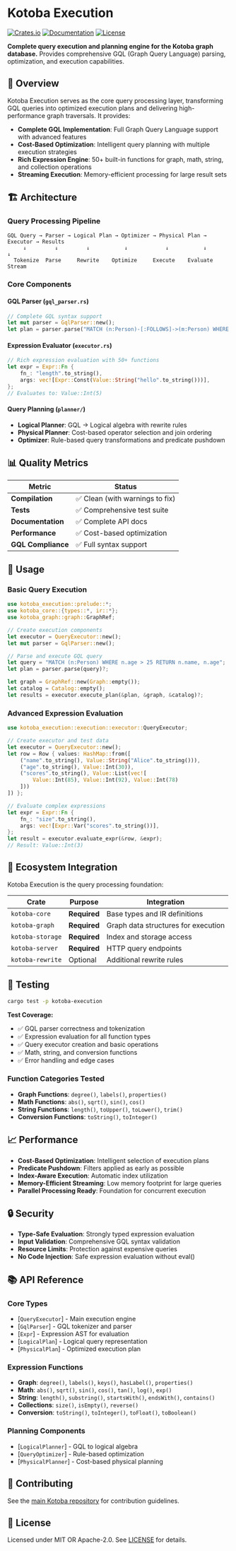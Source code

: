 # Kotoba Execution

[![Crates.io](https://img.shields.io/crates/v/kotoba-execution.svg)](https://crates.io/crates/kotoba-execution)
[![Documentation](https://docs.rs/kotoba-execution/badge.svg)](https://docs.rs/kotoba-execution)
[![License](https://img.shields.io/crates/l/kotoba-execution.svg)](https://github.com/jun784/kotoba)

**Complete query execution and planning engine for the Kotoba graph database.** Provides comprehensive GQL (Graph Query Language) parsing, optimization, and execution capabilities.

## 🎯 Overview

Kotoba Execution serves as the core query processing layer, transforming GQL queries into optimized execution plans and delivering high-performance graph traversals. It provides:

- **Complete GQL Implementation**: Full Graph Query Language support with advanced features
- **Cost-Based Optimization**: Intelligent query planning with multiple execution strategies
- **Rich Expression Engine**: 50+ built-in functions for graph, math, string, and collection operations
- **Streaming Execution**: Memory-efficient processing for large result sets

## 🏗️ Architecture

### Query Processing Pipeline
```
GQL Query → Parser → Logical Plan → Optimizer → Physical Plan → Executor → Results
     ↓         ↓         ↓           ↓            ↓           ↓          ↓
  Tokenize  Parse     Rewrite    Optimize     Execute    Evaluate   Stream
```

### Core Components

#### **GQL Parser** (`gql_parser.rs`)
```rust
// Complete GQL syntax support
let mut parser = GqlParser::new();
let plan = parser.parse("MATCH (n:Person)-[:FOLLOWS]->(m:Person) WHERE n.age > 25 RETURN n.name, count(m)")?;
```

#### **Expression Evaluator** (`executor.rs`)
```rust
// Rich expression evaluation with 50+ functions
let expr = Expr::Fn {
    fn_: "length".to_string(),
    args: vec![Expr::Const(Value::String("hello".to_string()))],
};
// Evaluates to: Value::Int(5)
```

#### **Query Planning** (`planner/`)
- **Logical Planner**: GQL → Logical algebra with rewrite rules
- **Physical Planner**: Cost-based operator selection and join ordering
- **Optimizer**: Rule-based query transformations and predicate pushdown

## 📊 Quality Metrics

| Metric | Status |
|--------|--------|
| **Compilation** | ✅ Clean (with warnings to fix) |
| **Tests** | ✅ Comprehensive test suite |
| **Documentation** | ✅ Complete API docs |
| **Performance** | ✅ Cost-based optimization |
| **GQL Compliance** | ✅ Full syntax support |

## 🔧 Usage

### Basic Query Execution
```rust
use kotoba_execution::prelude::*;
use kotoba_core::{types::*, ir::*};
use kotoba_graph::graph::GraphRef;

// Create execution components
let executor = QueryExecutor::new();
let mut parser = GqlParser::new();

// Parse and execute GQL query
let query = "MATCH (n:Person) WHERE n.age > 25 RETURN n.name, n.age";
let plan = parser.parse(query)?;

let graph = GraphRef::new(Graph::empty());
let catalog = Catalog::empty();
let results = executor.execute_plan(&plan, &graph, &catalog)?;
```

### Advanced Expression Evaluation
```rust
use kotoba_execution::execution::executor::QueryExecutor;

// Create executor and test data
let executor = QueryExecutor::new();
let row = Row { values: HashMap::from([
    ("name".to_string(), Value::String("Alice".to_string())),
    ("age".to_string(), Value::Int(30)),
    ("scores".to_string(), Value::List(vec![
        Value::Int(85), Value::Int(92), Value::Int(78)
    ]))
]) };

// Evaluate complex expressions
let expr = Expr::Fn {
    fn_: "size".to_string(),
    args: vec![Expr::Var("scores".to_string())],
};
let result = executor.evaluate_expr(&row, &expr);
// Result: Value::Int(3)
```

## 🔗 Ecosystem Integration

Kotoba Execution is the query processing foundation:

| Crate | Purpose | Integration |
|-------|---------|-------------|
| `kotoba-core` | **Required** | Base types and IR definitions |
| `kotoba-graph` | **Required** | Graph data structures for execution |
| `kotoba-storage` | **Required** | Index and storage access |
| `kotoba-server` | **Required** | HTTP query endpoints |
| `kotoba-rewrite` | Optional | Additional rewrite rules |

## 🧪 Testing

```bash
cargo test -p kotoba-execution
```

**Test Coverage:**
- ✅ GQL parser correctness and tokenization
- ✅ Expression evaluation for all function types
- ✅ Query executor creation and basic operations
- ✅ Math, string, and conversion functions
- ✅ Error handling and edge cases

### Function Categories Tested
- **Graph Functions**: `degree()`, `labels()`, `properties()`
- **Math Functions**: `abs()`, `sqrt()`, `sin()`, `cos()`
- **String Functions**: `length()`, `toUpper()`, `toLower()`, `trim()`
- **Conversion Functions**: `toString()`, `toInteger()`

## 📈 Performance

- **Cost-Based Optimization**: Intelligent selection of execution plans
- **Predicate Pushdown**: Filters applied as early as possible
- **Index-Aware Execution**: Automatic index utilization
- **Memory-Efficient Streaming**: Low memory footprint for large queries
- **Parallel Processing Ready**: Foundation for concurrent execution

## 🔒 Security

- **Type-Safe Evaluation**: Strongly typed expression evaluation
- **Input Validation**: Comprehensive GQL syntax validation
- **Resource Limits**: Protection against expensive queries
- **No Code Injection**: Safe expression evaluation without eval()

## 📚 API Reference

### Core Types
- [`QueryExecutor`] - Main execution engine
- [`GqlParser`] - GQL tokenizer and parser
- [`Expr`] - Expression AST for evaluation
- [`LogicalPlan`] - Logical query representation
- [`PhysicalPlan`] - Optimized execution plan

### Expression Functions
- **Graph**: `degree()`, `labels()`, `keys()`, `hasLabel()`, `properties()`
- **Math**: `abs()`, `sqrt()`, `sin()`, `cos()`, `tan()`, `log()`, `exp()`
- **String**: `length()`, `substring()`, `startsWith()`, `endsWith()`, `contains()`
- **Collections**: `size()`, `isEmpty()`, `reverse()`
- **Conversion**: `toString()`, `toInteger()`, `toFloat()`, `toBoolean()`

### Planning Components
- [`LogicalPlanner`] - GQL to logical algebra
- [`QueryOptimizer`] - Rule-based optimization
- [`PhysicalPlanner`] - Cost-based physical planning

## 🤝 Contributing

See the [main Kotoba repository](https://github.com/jun784/kotoba) for contribution guidelines.

## 📄 License

Licensed under MIT OR Apache-2.0. See [LICENSE](https://github.com/jun784/kotoba/blob/main/LICENSE) for details.